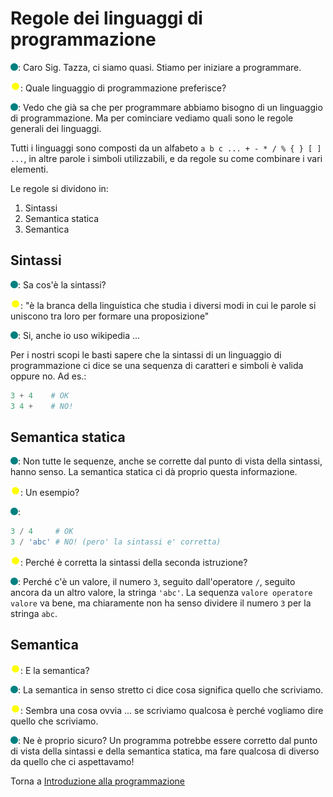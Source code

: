 # Regole dei linguaggi di programmazione

![](../../images/people/tess.png): Caro Sig. Tazza, ci siamo quasi. Stiamo per iniziare
a programmare.

![](../../images/people/tazza.png): Quale linguaggio di programmazione preferisce?

![](../../images/people/tess.png): Vedo che già sa che per programmare abbiamo bisogno
di un linguaggio di programmazione. Ma per cominciare vediamo quali sono le regole generali dei linguaggi.

Tutti i linguaggi sono composti da un alfabeto `a b c ... + - * / % { } [ ] ...`,
in altre parole i simboli utilizzabili, e da regole su come combinare i vari elementi.

Le regole si dividono in:
1. Sintassi
2. Semantica statica
3. Semantica

## Sintassi

![](../../images/people/tess.png): Sa cos'è la sintassi?

![](../../images/people/tazza.png): "è la branca della linguistica che studia
i diversi modi in cui le parole si uniscono tra loro per formare una proposizione"

![](../../images/people/tess.png): Si, anche io uso wikipedia ...

Per i nostri scopi le basti sapere che la sintassi di un linguaggio di programmazione
ci dice se una sequenza di caratteri e simboli è valida oppure no.
Ad es.:

```py
3 + 4    # OK
3 4 +    # NO!
```

## Semantica statica

![](../../images/people/tess.png): Non tutte le sequenze, anche se corrette dal punto
di vista della sintassi, hanno senso. La semantica statica ci dà proprio questa informazione.

![](../../images/people/tazza.png): Un esempio?

![](../../images/people/tess.png):

```py
3 / 4     # OK
3 / 'abc' # NO! (pero' la sintassi e' corretta)
```

![](../../images/people/tazza.png): Perché è corretta la sintassi della seconda istruzione?

![](../../images/people/tess.png): Perché c'è un valore, il numero `3`, seguito dall'operatore `/`,
seguito ancora da un altro valore, la stringa `'abc'`.
La sequenza `valore operatore valore` va bene, ma chiaramente non ha senso
dividere il numero `3` per la stringa `abc`.

## Semantica

![](../../images/people/tazza.png): E la semantica?

![](../../images/people/tess.png): La semantica in senso stretto ci dice cosa significa
quello che scriviamo.

![](../../images/people/tazza.png): Sembra una cosa ovvia ... se scriviamo qualcosa
è perché vogliamo dire quello che scriviamo.

![](../../images/people/tess.png): Ne è proprio sicuro? Un programma potrebbe essere
corretto dal punto di vista della sintassi e della semantica statica,
ma fare qualcosa di diverso da quello che ci aspettavamo!

Torna a [Introduzione alla programmazione](../summary.md)
